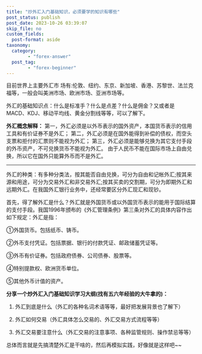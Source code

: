 ```yaml
---
title: "炒外汇入门基础知识，必须要学的知识有哪些"
post_status: publish
post_date: 2023-10-26 03:39:07
skip_file: no
custom_fields: 
  post-format: aside
taxonomy:
  category:
        - "forex-answer"
  post_tag:
        - "forex-beginner"
---
```


目前世界上主要外汇市 场有:伦敦、纽约、东京、新加坡、香港、苏黎世、法兰克福等，一般会叫美洲市场、欧洲市场、亚洲市场等。

外汇的基础知识点：什么是标准手？什么是点差？什么是佣金？又或者是MACD、KDJ、移动平均线、黄金分割线等等，可以了解下。

**外汇概念解释：** 第一，外汇必须是以外币表示的国外资产，本国货币表示的信用工具和有价证券不是外汇； 第二，外汇必须是在国外能得到补偿的债权，而空头支票和拒付的汇票则不能视为外汇； 第三，外汇必须是能够兑换为其它支付手段的外币资产，不可兑换货币不能视为外汇。 由于人民币不能在国际市场上自由兑换，所以它在国外只能算外币而不是外汇。

* * *

外汇的种类：有多种分类法，按其能否自由兑换，可分为自由和记帐外汇;按其来源和用途，可分为交易外汇和非交易外汇;按其买卖的交割期，可分为即期外汇和远期外汇。在我国外汇银行业务中，还经常要区分外汇现汇和现钞。

首先，得了解外汇是什么？外汇就是外国货币或以外国货币表示的能用于国际结算的支付手段。我国1996年颁布的《外汇管理条例》第三条对外汇的具体内容作出如下规定：外汇是指：

①外国货币。包括纸币、铸币。

②外币支付凭证。包括票据、银行的付款凭证、邮政储蓄凭证等。

③外币有价证券。包括政府债券、公司债券、股票等。

④特别提款权、欧洲货币单位。

⑤其他外币计值的资产。

**分享一个炒外汇入门基础知识学习大纲(找有五六年经验的大牛拿的)：**

1. 外汇到底是什么（外汇的各种名词术语等等，最好把发展背景也了解下）
    
2. 外汇如何交易（外汇具体怎么交易的、外汇交易方式流程等等）
    
3. 外汇交易要注意什么（外汇交易的注意事项、各种监管规则、操作禁忌等等）
    

总体而言就是先搞清楚外汇是干啥的，然后再模拟实践，好像就是这样吧~~
